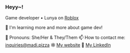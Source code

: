 ### Heyy~!

Game developer • Lunya on [Roblox](roblox.com)
 
🌱 I'm learning more and more about game dev!

🧦 Pronouns: She/Her & They/Them
📫 How to contact me: inquiries@madi.pizza
🕸️ [My website](https://madi.pizza)
🔗 [My LinkedIn](https://www.linkedin.com/in/madisonsweigert/) 

